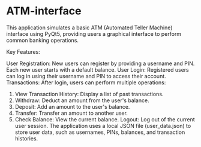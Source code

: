 # ATM-interface
This application simulates a basic ATM (Automated Teller Machine) interface using PyQt5, providing users a graphical interface to perform common banking operations.

Key Features:

User Registration: New users can register by providing a username and PIN. Each new user starts with a default balance.
User Login: Registered users can log in using their username and PIN to access their account.
Transactions: After login, users can perform multiple operations:
  1. View Transaction History: Display a list of past transactions.
  2. Withdraw: Deduct an amount from the user's balance.
  3. Deposit: Add an amount to the user's balance.
  4. Transfer: Transfer an amount to another user.
  5. Check Balance: View the current balance.
Logout: Log out of the current user session.
The application uses a local JSON file (user_data.json) to store user data, such as usernames, PINs, balances, and transaction histories.
